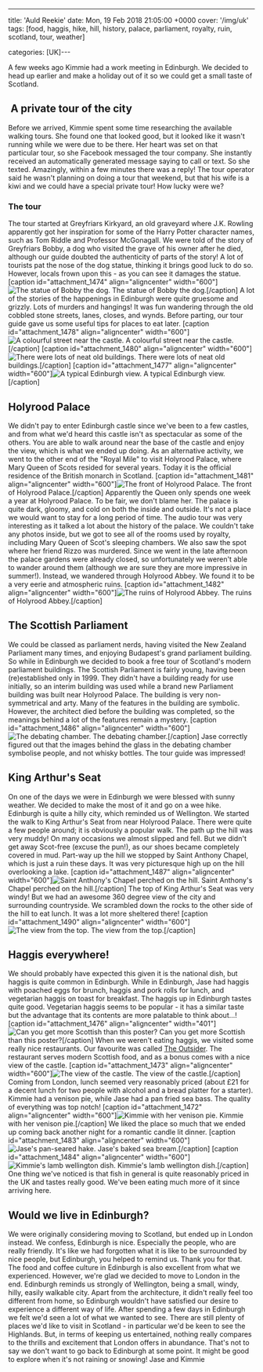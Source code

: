 ---
title: 'Auld Reekie'
date: Mon, 19 Feb 2018 21:05:00 +0000
cover: '/img/uk'
tags: [food, haggis, hike, hill, history, palace, parliament, royalty, ruin, scotland, tour, weather]

categories: [UK]---

A few weeks ago Kimmie had a work meeting in Edinburgh. We decided to head up earlier and make a holiday out of it so we could get a small taste of Scotland.

 A private tour of the city
---------------------------

Before we arrived, Kimmie spent some time researching the available walking tours. She found one that looked good, but it looked like it wasn't running while we were due to be there. Her heart was set on that particular tour, so she Facebook messaged the tour company. She instantly received an automatically generated message saying to call or text. So she texted. Amazingly, within a few minutes there was a reply! The tour operator said he wasn't planning on doing a tour that weekend, but that his wife is a kiwi and we could have a special private tour! How lucky were we?

### The tour

The tour started at Greyfriars Kirkyard, an old graveyard where J.K. Rowling apparently got her inspiration for some of the Harry Potter character names, such as Tom Riddle and Professor McGonagall. We were told of the story of Greyfriars Bobby, a dog who visited the grave of his owner after he died, although our guide doubted the authenticity of parts of the story! A lot of tourists pat the nose of the dog statue, thinking it brings good luck to do so. However, locals frown upon this - as you can see it damages the statue. \[caption id="attachment_1474" align="aligncenter" width="600"\]![The statue of Bobby the dog.](http://coupleofkiwis.com/wp-content/uploads/2018/02/ed-bobbys-600x337.jpg) The statue of Bobby the dog.\[/caption\] A lot of the stories of the happenings in Edinburgh were quite gruesome and grizzly. Lots of murders and hangings! It was fun wandering through the old cobbled stone streets, lanes, closes, and wynds. Before parting, our tour guide gave us some useful tips for places to eat later. \[caption id="attachment_1478" align="aligncenter" width="600"\]![A colourful street near the castle.](http://coupleofkiwis.com/wp-content/uploads/2018/02/ed-3-600x387.jpg) A colourful street near the castle.\[/caption\] \[caption id="attachment_1480" align="aligncenter" width="600"\]![There were lots of neat old buildings.](http://coupleofkiwis.com/wp-content/uploads/2018/02/ed-5-600x338.jpg) There were lots of neat old buildings.\[/caption\] \[caption id="attachment_1477" align="aligncenter" width="600"\]![A typical Edinburgh view.](http://coupleofkiwis.com/wp-content/uploads/2018/02/ed-castle-1-600x337.jpg) A typical Edinburgh view.\[/caption\]

Holyrood Palace
---------------

We didn't pay to enter Edinburgh castle since we've been to a few castles, and from what we'd heard this castle isn't as spectacular as some of the others. You are able to walk around near the base of the castle and enjoy the view, which is what we ended up doing. As an alternative activity, we went to the other end of the "Royal Mile" to visit Holyrood Palace, where Mary Queen of Scots resided for several years. Today it is the official residence of the British monarch in Scotland. \[caption id="attachment_1481" align="aligncenter" width="600"\]![The front of Holyrood Palace.](http://coupleofkiwis.com/wp-content/uploads/2018/02/ed-entry-holyrood-palace-600x338.jpg) The front of Holyrood Palace.\[/caption\] Apparently the Queen only spends one week a year at Holyrood Palace. To be fair, we don't blame her. The palace is quite dark, gloomy, and cold on both the inside and outside. It's not a place we would want to stay for a long period of time. The audio tour was very interesting as it talked a lot about the history of the palace. We couldn't take any photos inside, but we got to see all of the rooms used by royalty, including Mary Queen of Scot's sleeping chambers. We also saw the spot where her friend Rizzo was murdered. Since we went in the late afternoon the palace gardens were already closed, so unfortunately we weren't able to wander around them (although we are sure they are more impressive in summer!). Instead, we wandered through Holyrood Abbey. We found it to be a very eerie and atmospheric ruins. \[caption id="attachment_1482" align="aligncenter" width="600"\]![The ruins of Holyrood Abbey.](http://coupleofkiwis.com/wp-content/uploads/2018/02/ed-holyrood-600x338.jpg) The ruins of Holyrood Abbey.\[/caption\]

The Scottish Parliament
-----------------------

We could be classed as parliament nerds, having visited the New Zealand Parliament many times, and enjoying Budapest's grand parliament building. So while in Edinburgh we decided to book a free tour of Scotland's modern parliament buildings. The Scottish Parliament is fairly young, having been (re)established only in 1999. They didn't have a building ready for use initially, so an interim building was used while a brand new Parliament building was built near Holyrood Palace. The building is very non-symmetrical and arty. Many of the features in the building are symbolic. However, the architect died before the building was completed, so the meanings behind a lot of the features remain a mystery. \[caption id="attachment_1486" align="aligncenter" width="600"\]![The debating chamber.](http://coupleofkiwis.com/wp-content/uploads/2018/02/ed-scot-parl-600x338.jpg) The debating chamber.\[/caption\] Jase correctly figured out that the images behind the glass in the debating chamber symbolise people, and not whisky bottles. The tour guide was impressed!

King Arthur's Seat
------------------

On one of the days we were in Edinburgh we were blessed with sunny weather. We decided to make the most of it and go on a wee hike. Edinburgh is quite a hilly city, which reminded us of Wellington. We started the walk to King Arthur's Seat from near Holyrood Palace. There were quite a few people around; it is obviously a popular walk. The path up the hill was very muddy! On many occasions we almost slipped and fell. But we didn't get away Scot-free (excuse the pun!), as our shoes became completely covered in mud. Part-way up the hill we stopped by Saint Anthony Chapel, which is just a ruin these days. It was very picturesque high up on the hill overlooking a lake. \[caption id="attachment_1487" align="aligncenter" width="600"\]![Saint Anthony's Chapel perched on the hill.](http://coupleofkiwis.com/wp-content/uploads/2018/02/ed-7-600x338.jpg) Saint Anthony's Chapel perched on the hill.\[/caption\] The top of King Arthur's Seat was very windy! But we had an awesome 360 degree view of the city and surrounding countryside. We scrambled down the rocks to the other side of the hill to eat lunch. It was a lot more sheltered there! \[caption id="attachment_1490" align="aligncenter" width="600"\]![The view from the top.](http://coupleofkiwis.com/wp-content/uploads/2018/02/ed-arthurs-seat-2-600x338.jpg) The view from the top.\[/caption\]

Haggis everywhere!
------------------

We should probably have expected this given it is the national dish, but haggis is quite common in Edinburgh. While in Edinburgh, Jase had haggis with poached eggs for brunch, haggis and pork rolls for lunch, and vegetarian haggis on toast for breakfast. The haggis up in Edinburgh tastes quite good. Vegetarian haggis seems to be popular - it has a similar taste but the advantage that its contents are more palatable to think about...! \[caption id="attachment_1476" align="aligncenter" width="401"\]![Can you get more Scottish than this poster?](http://coupleofkiwis.com/wp-content/uploads/2018/02/haggis-burritto-401x600.jpg) Can you get more Scottish than this poster?\[/caption\] When we weren't eating haggis, we visited some really nice restaurants. Our favourite was called [The Outsider](http://www.theoutsiderrestaurant.com/). The restaurant serves modern Scottish food, and as a bonus comes with a nice view of the castle. \[caption id="attachment_1473" align="aligncenter" width="600"\]![The view of the castle.](http://coupleofkiwis.com/wp-content/uploads/2018/02/ed-2-600x338.jpg) The view of the castle.\[/caption\] Coming from London, lunch seemed very reasonably priced (about £21 for a decent lunch for two people with alcohol and a bread platter for a starter). Kimmie had a venison pie, while Jase had a pan fried sea bass. The quality of everything was top notch! \[caption id="attachment_1472" align="aligncenter" width="600"\]![Kimmie with her venison pie.](http://coupleofkiwis.com/wp-content/uploads/2018/02/ed-outsider-600x338.jpg) Kimmie with her venison pie.\[/caption\] We liked the place so much that we ended up coming back another night for a romantic candle lit dinner. \[caption id="attachment_1483" align="aligncenter" width="600"\]![Jase's pan-seared hake.](http://coupleofkiwis.com/wp-content/uploads/2018/02/ed-outsider-2-600x338.jpg) Jase's baked sea bream.\[/caption\] \[caption id="attachment_1484" align="aligncenter" width="600"\]![Kimmie's lamb wellington dish.](http://coupleofkiwis.com/wp-content/uploads/2018/02/ed-outsider-3-600x338.jpg) Kimmie's lamb wellington dish.\[/caption\] One thing we've noticed is that fish in general is quite reasonably priced in the UK and tastes really good. We've been eating much more of it since arriving here.

Would we live in Edinburgh?
---------------------------

We were originally considering moving to Scotland, but ended up in London instead. We confess, Edinburgh is nice. Especially the people, who are really friendly. It's like we had forgotten what it is like to be surrounded by nice people, but Edinburgh, you helped to remind us. Thank you for that. The food and coffee culture in Edinburgh is also excellent from what we experienced. However, we're glad we decided to move to London in the end. Edinburgh reminds us strongly of Wellington, being a small, windy, hilly, easily walkable city. Apart from the architecture, it didn't really feel too different from home, so Edinburgh wouldn't have satisfied our desire to experience a different way of life. After spending a few days in Edinburgh we felt we'd seen a lot of what we wanted to see. There are still plenty of places we'd like to visit in Scotland - in particular we'd be keen to see the Highlands. But, in terms of keeping us entertained, nothing really compares to the thrills and excitement that London offers in abundance. That's not to say we don't want to go back to Edinburgh at some point. It might be good to explore when it's not raining or snowing! Jase and Kimmie